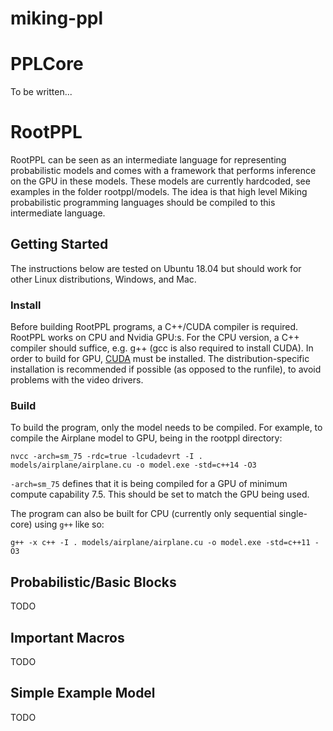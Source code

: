# miking-ppl

# PPLCore

To be written...


# RootPPL

RootPPL can be seen as an intermediate language for representing probabilistic models and comes with a framework that performs inference on the GPU in these models. These models are currently hardcoded, see examples in the folder rootppl/models. The idea is that high level Miking probabilistic programming languages should be compiled to this intermediate language. 

## Getting Started
The instructions below are tested on Ubuntu 18.04 but should work for other Linux distributions, Windows, and Mac. 

### Install
Before building RootPPL programs, a C++/CUDA compiler is required. RootPPL works on CPU and Nvidia GPU:s. For the CPU version, a C++ compiler should suffice, e.g. g++ (gcc is also required to install CUDA).  In order to build for GPU, [CUDA](https://docs.nvidia.com/cuda/cuda-installation-guide-linux/ "CUDA Installation Guide") must be installed. The distribution-specific installation is recommended if possible (as opposed to the runfile), to avoid problems with the video drivers. 

### Build
To build the program, only the model needs to be compiled. For example, to compile the Airplane model to GPU, being in the rootppl directory:
```
nvcc -arch=sm_75 -rdc=true -lcudadevrt -I . models/airplane/airplane.cu -o model.exe -std=c++14 -O3
```
`-arch=sm_75` defines that it is being compiled for a GPU of minimum compute capability 7.5. This should be set to match the GPU being used. 

The program can also be built for CPU (currently only sequential single-core) using `g++` like so:

```
g++ -x c++ -I . models/airplane/airplane.cu -o model.exe -std=c++11 -O3
```

## Probabilistic/Basic Blocks
TODO

## Important Macros
TODO

## Simple Example Model
TODO

